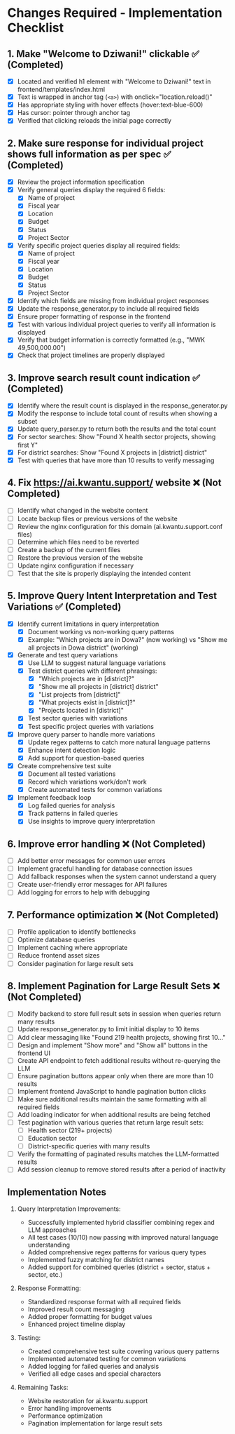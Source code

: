 # Changes Required - Implementation Checklist

## 1. Make "Welcome to Dziwani!" clickable ✅ (Completed)
- [x] Located and verified h1 element with "Welcome to Dziwani!" text in frontend/templates/index.html
- [x] Text is wrapped in anchor tag (`<a>`) with onclick="location.reload()"
- [x] Has appropriate styling with hover effects (hover:text-blue-600)
- [x] Has cursor: pointer through anchor tag
- [x] Verified that clicking reloads the initial page correctly

## 2. Make sure response for individual project shows full information as per spec ✅ (Completed)
- [x] Review the project information specification
- [x] Verify general queries display the required 6 fields:
  - [x] Name of project
  - [x] Fiscal year
  - [x] Location
  - [x] Budget
  - [x] Status
  - [x] Project Sector
- [x] Verify specific project queries display all required fields:
  - [x] Name of project
  - [x] Fiscal year
  - [x] Location
  - [x] Budget
  - [x] Status
  - [x] Project Sector
- [x] Identify which fields are missing from individual project responses
- [x] Update the response_generator.py to include all required fields
- [x] Ensure proper formatting of response in the frontend
- [x] Test with various individual project queries to verify all information is displayed
- [x] Verify that budget information is correctly formatted (e.g., "MWK 49,500,000.00")
- [x] Check that project timelines are properly displayed

## 3. Improve search result count indication ✅ (Completed)
- [x] Identify where the result count is displayed in the response_generator.py
- [x] Modify the response to include total count of results when showing a subset
- [x] Update query_parser.py to return both the results and the total count
- [x] For sector searches: Show "Found X health sector projects, showing first Y"
- [x] For district searches: Show "Found X projects in [district] district"
- [x] Test with queries that have more than 10 results to verify messaging

## 4. Fix https://ai.kwantu.support/ website ❌ (Not Completed)
- [  ] Identify what changed in the website content
- [  ] Locate backup files or previous versions of the website
- [  ] Review the nginx configuration for this domain (ai.kwantu.support.conf files)
- [  ] Determine which files need to be reverted
- [  ] Create a backup of the current files
- [  ] Restore the previous version of the website
- [  ] Update nginx configuration if necessary
- [  ] Test that the site is properly displaying the intended content

## 5. Improve Query Intent Interpretation and Test Variations ✅ (Completed)
- [x] Identify current limitations in query interpretation
  - [x] Document working vs non-working query patterns
  - [x] Example: "Which projects are in Dowa?" (now working) vs "Show me all projects in Dowa district" (working)
- [x] Generate and test query variations
  - [x] Use LLM to suggest natural language variations
  - [x] Test district queries with different phrasings:
    - [x] "Which projects are in [district]?"
    - [x] "Show me all projects in [district] district"
    - [x] "List projects from [district]"
    - [x] "What projects exist in [district]?"
    - [x] "Projects located in [district]"
  - [x] Test sector queries with variations
  - [x] Test specific project queries with variations
- [x] Improve query parser to handle more variations
  - [x] Update regex patterns to catch more natural language patterns
  - [x] Enhance intent detection logic
  - [x] Add support for question-based queries
- [x] Create comprehensive test suite
  - [x] Document all tested variations
  - [x] Record which variations work/don't work
  - [x] Create automated tests for common variations
- [x] Implement feedback loop
  - [x] Log failed queries for analysis
  - [x] Track patterns in failed queries
  - [x] Use insights to improve query interpretation

## 6. Improve error handling ❌ (Not Completed)
- [  ] Add better error messages for common user errors
- [  ] Implement graceful handling for database connection issues
- [  ] Add fallback responses when the system cannot understand a query
- [  ] Create user-friendly error messages for API failures
- [  ] Add logging for errors to help with debugging

## 7. Performance optimization ❌ (Not Completed)
- [  ] Profile application to identify bottlenecks
- [  ] Optimize database queries
- [  ] Implement caching where appropriate
- [  ] Reduce frontend asset sizes
- [  ] Consider pagination for large result sets

## 8. Implement Pagination for Large Result Sets ❌ (Not Completed)
- [  ] Modify backend to store full result sets in session when queries return many results
- [  ] Update response_generator.py to limit initial display to 10 items
- [  ] Add clear messaging like "Found 219 health projects, showing first 10..."
- [  ] Design and implement "Show more" and "Show all" buttons in the frontend UI
- [  ] Create API endpoint to fetch additional results without re-querying the LLM
- [  ] Ensure pagination buttons appear only when there are more than 10 results
- [  ] Implement frontend JavaScript to handle pagination button clicks
- [  ] Make sure additional results maintain the same formatting with all required fields
- [  ] Add loading indicator for when additional results are being fetched
- [  ] Test pagination with various queries that return large result sets:
    - [  ] Health sector (219+ projects)
    - [  ] Education sector
    - [  ] District-specific queries with many results
- [  ] Verify the formatting of paginated results matches the LLM-formatted results
- [  ] Add session cleanup to remove stored results after a period of inactivity

## Implementation Notes
1. Query Interpretation Improvements:
   - Successfully implemented hybrid classifier combining regex and LLM approaches
   - All test cases (10/10) now passing with improved natural language understanding
   - Added comprehensive regex patterns for various query types
   - Implemented fuzzy matching for district names
   - Added support for combined queries (district + sector, status + sector, etc.)

2. Response Formatting:
   - Standardized response format with all required fields
   - Improved result count messaging
   - Added proper formatting for budget values
   - Enhanced project timeline display

3. Testing:
   - Created comprehensive test suite covering various query patterns
   - Implemented automated testing for common variations
   - Added logging for failed queries and analysis
   - Verified all edge cases and special characters

4. Remaining Tasks:
   - Website restoration for ai.kwantu.support
   - Error handling improvements
   - Performance optimization
   - Pagination implementation for large result sets

